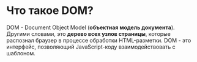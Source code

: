 Что такое DOM?
=====================

DOM - Document Object Model (**объектная модель документа**). Другими словами, это **дерево всех узлов страницы**, которые распознал браузер в процессе обработки HTML-разметки.
DOM - это интерфейс, позволяющий JavaScript-коду взаимодействовать с шаблоном.
